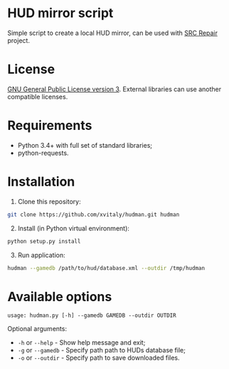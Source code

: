# HUD mirror script
Simple script to create a local HUD mirror, can be used with [SRC Repair](https://github.com/xvitaly/srcrepair) project.

# License
[GNU General Public License version 3](LICENSE). External libraries can use another compatible licenses.

# Requirements
 * Python 3.4+ with full set of standard libraries;
 * python-requests.

# Installation
 1. Clone this repository:
 ```bash
 git clone https://github.com/xvitaly/hudman.git hudman
 ```
 2. Install (in Python virtual environment):
 ```bash
 python setup.py install
 ```
 3. Run application:
 ```bash
 hudman --gamedb /path/to/hud/database.xml --outdir /tmp/hudman
 ```

# Available options
```
usage: hudman.py [-h] --gamedb GAMEDB --outdir OUTDIR
```

Optional arguments:
 * `-h` or `--help` - Show help message and exit;
 * `-g` or `--gamedb` - Specify path path to HUDs database file;
 * `-o` or  `--outdir` - Specify path to save downloaded files.

